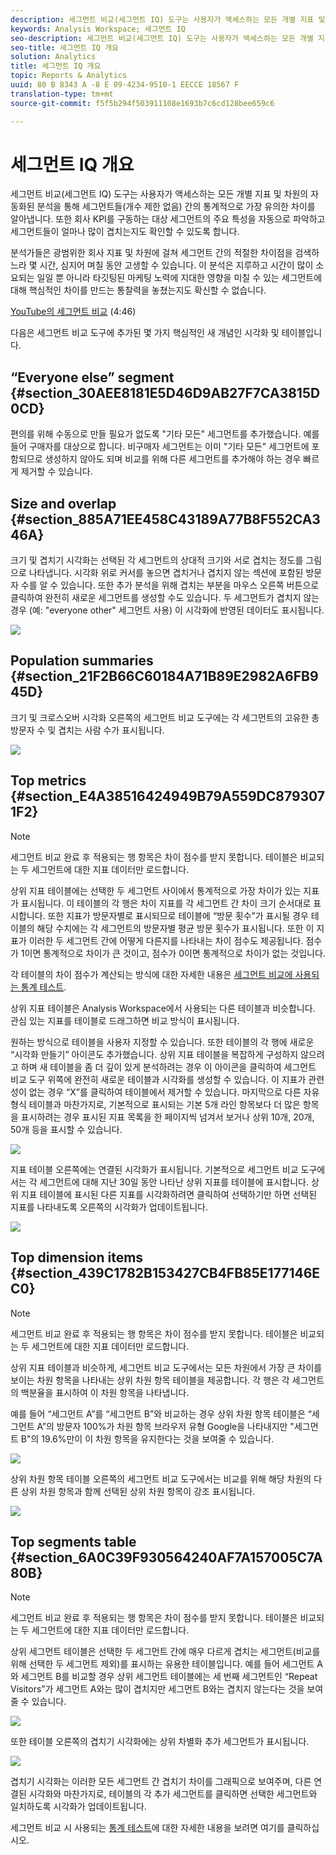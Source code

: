 ```yaml
---
description: 세그먼트 비교(세그먼트 IQ) 도구는 사용자가 액세스하는 모든 개별 지표 및 차원의 자동화된 분석을 통해 세그먼트들(개수 제한 없음) 간의 통계적으로 가장 유의한 차이를 알아냅니다. 또한 회사 KPI를 구동하는 대상 세그먼트의 주요 특성을 자동으로 파악하고 세그먼트들이 얼마나 많이 겹치는지도 확인할 수 있도록 합니다.
keywords: Analysis Workspace; 세그먼트 IQ
seo-description: 세그먼트 비교(세그먼트 IQ) 도구는 사용자가 액세스하는 모든 개별 지표 및 차원의 자동화된 분석을 통해 세그먼트들(개수 제한 없음) 간의 통계적으로 가장 유의한 차이를 알아냅니다. 또한 회사 KPI를 구동하는 대상 세그먼트의 주요 특성을 자동으로 파악하고 세그먼트들이 얼마나 많이 겹치는지도 확인할 수 있도록 합니다.
seo-title: 세그먼트 IQ 개요
solution: Analytics
title: 세그먼트 IQ 개요
topic: Reports & Analytics
uuid: 80 B 8343 A -8 E 09-4234-9510-1 EECCE 18567 F
translation-type: tm+mt
source-git-commit: f5f5b294f503911108e1693b7c6cd128bee659c6

---
```



# 세그먼트 IQ 개요

세그먼트 비교(세그먼트 IQ) 도구는 사용자가 액세스하는 모든 개별 지표 및 차원의 자동화된 분석을 통해 세그먼트들(개수 제한 없음) 간의 통계적으로 가장 유의한 차이를 알아냅니다. 또한 회사 KPI를 구동하는 대상 세그먼트의 주요 특성을 자동으로 파악하고 세그먼트들이 얼마나 많이 겹치는지도 확인할 수 있도록 합니다.

분석가들은 광범위한 회사 지표 및 차원에 걸쳐 세그먼트 간의 적절한 차이점을 검색하느라 몇 시간, 심지어 며칠 동안 고생할 수 있습니다. 이 분석은 지루하고 시간이 많이 소요되는 일일 뿐 아니라 타깃팅된 마케팅 노력에 지대한 영향을 미칠 수 있는 세그먼트에 대해 핵심적인 차이를 만드는 통찰력을 놓쳤는지도 확신할 수 없습니다.

[YouTube의 세그먼트 비교](https://www.youtube.com/watch?v=fO3PNB93U_w&list=PL2tCx83mn7GuNnQdYGOtlyCu0V5mEZ8sS&index=38) (4:46)

다음은 세그먼트 비교 도구에 추가된 몇 가지 핵심적인 새 개념인 시각화 및 테이블입니다.

## “Everyone else” segment {#section_30AEE8181E5D46D9AB27F7CA3815D0CD}

편의를 위해 수동으로 만들 필요가 없도록 "기타 모든" 세그먼트를 추가했습니다. 예를 들어 구매자를 대상으로 합니다. 비구매자 세그먼트는 이미 "기타 모든" 세그먼트에 포함되므로 생성하지 않아도 되며 비교를 위해 다른 세그먼트를 추가해야 하는 경우 빠르게 제거할 수 있습니다.

## Size and overlap {#section_885A71EE458C43189A77B8F552CA346A}

크기 및 겹치기 시각화는 선택된 각 세그먼트의 상대적 크기와 서로 겹치는 정도를 그림으로 나타냅니다. 시각화 위로 커서를 놓으면 겹치거나 겹치지 않는 섹션에 포함된 방문자 수를 알 수 있습니다. 또한 추가 분석을 위해 겹치는 부분을 마우스 오른쪽 버튼으로 클릭하여 완전히 새로운 세그먼트를 생성할 수도 있습니다. 두 세그먼트가 겹치지 않는 경우 (예: "everyone other" 세그먼트 사용) 이 시각화에 반영된 데이터도 표시됩니다.

![](assets/size-overlap.png)

## Population summaries {#section_21F2B66C60184A71B89E2982A6FB945D}

크기 및 크로스오버 시각화 오른쪽의 세그먼트 비교 도구에는 각 세그먼트의 고유한 총 방문자 수 및 겹치는 사람 수가 표시됩니다.

![](assets/population_summaries.png)

## Top metrics {#section_E4A38516424949B79A559DC8793071F2}

>[!NOTE]
>
>세그먼트 비교 완료 후 적용되는 행 항목은 차이 점수를 받지 못합니다. 테이블은 비교되는 두 세그먼트에 대한 지표 데이터만 로드합니다.

상위 지표 테이블에는 선택한 두 세그먼트 사이에서 통계적으로 가장 차이가 있는 지표가 표시됩니다. 이 테이블의 각 행은 차이 지표를 각 세그먼트 간 차이 크기 순서대로 표시합니다. 또한 지표가 방문자별로 표시되므로 테이블에 “방문 횟수”가 표시될 경우 테이블의 해당 수치에는 각 세그먼트의 방문자별 평균 방문 횟수가 표시됩니다. 또한 이 지표가 이러한 두 세그먼트 간에 어떻게 다른지를 나타내는 차이 점수도 제공됩니다. 점수가 1이면 통계적으로 차이가 큰 것이고, 점수가 0이면 통계적으로 차이가 없는 것입니다.

각 테이블의 차이 점수가 계산되는 방식에 대한 자세한 내용은 [세그먼트 비교에 사용되는 통계 테스트](../../../../analyze/analysis-workspace/c-panels/c-segment-comparison/statistical-test.md#concept_0B6AC754EAED460283D4626983F838F4).

상위 지표 테이블은 Analysis Workspace에서 사용되는 다른 테이블과 비슷합니다. 관심 있는 지표를 테이블로 드래그하면 비교 방식이 표시됩니다.

원하는 방식으로 테이블을 사용자 지정할 수 있습니다. 또한 테이블의 각 행에 새로운 “시각화 만들기” 아이콘도 추가했습니다. 상위 지표 테이블을 복잡하게 구성하지 않으려고 하며 새 테이블을 좀 더 깊이 있게 분석하려는 경우 이 아이콘을 클릭하여 세그먼트 비교 도구 위쪽에 완전히 새로운 테이블과 시각화를 생성할 수 있습니다. 이 지표가 관련성이 없는 경우 “X”를 클릭하여 테이블에서 제거할 수 있습니다. 마지막으로 다른 자유 형식 테이블과 마찬가지로, 기본적으로 표시되는 기본 5개 라인 항목보다 더 많은 항목을 표시하려는 경우 표시된 지표 목록을 한 페이지씩 넘겨서 보거나 상위 10개, 20개, 50개 등을 표시할 수 있습니다.

![](assets/top-metrics.png)

지표 테이블 오른쪽에는 연결된 시각화가 표시됩니다. 기본적으로 세그먼트 비교 도구에서는 각 세그먼트에 대해 지난 30일 동안 나타난 상위 지표를 테이블에 표시합니다. 상위 지표 테이블에 표시된 다른 지표를 시각화하려면 클릭하여 선택하기만 하면 선택된 지표를 나타내도록 오른쪽의 시각화가 업데이트됩니다.

![](assets/linked-viz.png)

## Top dimension items {#section_439C1782B153427CB4FB85E177146EC0}

>[!NOTE]
>
>세그먼트 비교 완료 후 적용되는 행 항목은 차이 점수를 받지 못합니다. 테이블은 비교되는 두 세그먼트에 대한 지표 데이터만 로드합니다.

상위 지표 테이블과 비슷하게, 세그먼트 비교 도구에서는 모든 차원에서 가장 큰 차이를 보이는 차원 항목을 나타내는 상위 차원 항목 테이블을 제공합니다. 각 행은 각 세그먼트의 백분율을 표시하여 이 차원 항목을 나타냅니다.

예를 들어 “세그먼트 A”를 “세그먼트 B”와 비교하는 경우 상위 차원 항목 테이블은 “세그먼트 A”의 방문자 100%가 차원 항목 브라우저 유형 Google을 나타내지만 "세그먼트 B"의 19.6%만이 이 차원 항목을 유지한다는 것을 보여줄 수 있습니다.

![](assets/top-dimension-item1.png)

상위 차원 항목 테이블 오른쪽의 세그먼트 비교 도구에서는 비교를 위해 해당 차원의 다른 상위 차원 항목과 함께 선택된 상위 차원 항목이 강조 표시됩니다.

![](assets/top-dimension-item.png)

## Top segments table {#section_6A0C39F930564240AF7A157005C7A80B}

>[!NOTE]
>
>세그먼트 비교 완료 후 적용되는 행 항목은 차이 점수를 받지 못합니다. 테이블은 비교되는 두 세그먼트에 대한 지표 데이터만 로드합니다.

상위 세그먼트 테이블은 선택한 두 세그먼트 간에 매우 다르게 겹치는 세그먼트(비교를 위해 선택한 두 세그먼트 제외)를 표시하는 유용한 테이블입니다. 예를 들어 세그먼트 A와 세그먼트 B를 비교할 경우 상위 세그먼트 테이블에는 세 번째 세그먼트인 “Repeat Visitors”가 세그먼트 A와는 많이 겹치지만 세그먼트 B와는 겹치지 않는다는 것을 보여줄 수 있습니다.

![](assets/top-segments.png)

또한 테이블 오른쪽의 겹치기 시각화에는 상위 차별화 추가 세그먼트가 표시됩니다.

![](assets/segment-overlap.png)

겹치기 시각화는 이러한 모든 세그먼트 간 겹치기 차이를 그래픽으로 보여주며, 다른 연결된 시각화와 마찬가지로, 테이블의 각 추가 세그먼트를 클릭하면 선택한 세그먼트와 일치하도록 시각화가 업데이트됩니다.

세그먼트 비교 시 사용되는 [통계 테스트](../../../../analyze/analysis-workspace/c-panels/c-segment-comparison/statistical-test.md#concept_0B6AC754EAED460283D4626983F838F4)에 대한 자세한 내용을 보려면 여기를 클릭하십시오.
